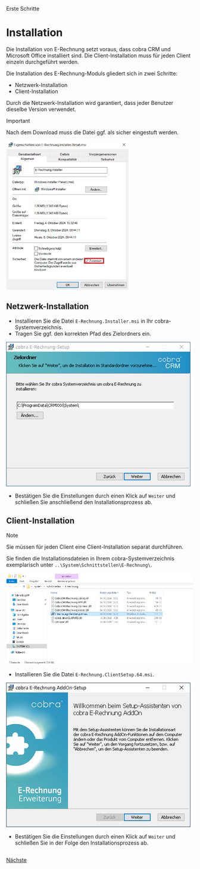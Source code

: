 Erste Schritte

# Installation

Die Installation von E-Rechnung setzt voraus, dass cobra CRM und Microsoft Office installiert sind. 
Die Client-Installation muss für jeden Client einzeln durchgeführt werden.

Die Installation des E-Rechnung-Moduls gliedert sich in zwei Schritte:

- Netzwerk-Installation
- Client-Installation

Durch die Netzwerk-Installation wird garantiert, dass jeder Benutzer dieselbe Version verwendet.

> [!IMPORTANT]
> Nach dem Download muss die Datei ggf. als sicher eingestuft werden.
> 
> <img src="/docs/Zulassen.webp" alt="Zulassen" Height="400"/> 

## Netzwerk-Installation

- Installieren Sie die Datei `E-Rechnung.Installer.msi` in Ihr cobra-Systemverzeichnis.
- Tragen Sie ggf. den korrekten Pfad des Zielordners ein.

<img src="/docs/System_Installation.webp" alt="Installation"/>

- Bestätigen Sie die Einstellungen durch einen Klick auf `Weiter` und schließen Sie anschließend den Installationsprozess ab.


## Client-Installation

> [!NOTE]
> Sie müssen für jeden Client eine Client-Installation separat durchführen.

Sie finden die Installationsdateien in Ihrem cobra-Systemverzeichnis exemplarisch unter `..\System\Schnittstellen\E-Rechnung\`.

<img src="/docs/System.webp" alt="System"/> 

- Installieren Sie die Datei `E-Rechnung.ClientSetup.64.msi`. 

<img src="/docs/Client_Installation.webp" alt="Installation"/> 

- Bestätigen Sie die Einstellungen durch einen Klick auf `Weiter` und schließen Sie in der Folge den Installationsprozess ab.

## 
 
[Nächste](./Start.md)
 
